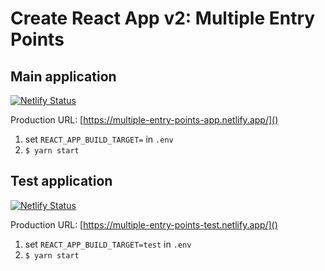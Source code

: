 # Create React App v2: Multiple Entry Points

## Main application

[![Netlify Status](https://api.netlify.com/api/v1/badges/19d76786-5724-412e-9114-b9431e4568a7/deploy-status)](https://app.netlify.com/sites/multiple-entry-points-app/deploys)

Production URL: [https://multiple-entry-points-app.netlify.app/]()

1. set `REACT_APP_BUILD_TARGET=` in `.env`
2. `$ yarn start`

## Test application

[![Netlify Status](https://api.netlify.com/api/v1/badges/2aab7543-8ee2-40bc-bb1a-081ff6adee02/deploy-status)](https://app.netlify.com/sites/multiple-entry-points-test/deploys)

Production URL: [https://multiple-entry-points-test.netlify.app/]()

1. set `REACT_APP_BUILD_TARGET=test` in `.env`
2. `$ yarn start`
